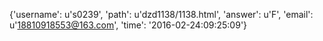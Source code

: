 {'username': u's0239', 'path': u'dzd1138/1138.html', 'answer': u'F', 'email': u'18810918553@163.com', 'time': '2016-02-24:09:25:09'}